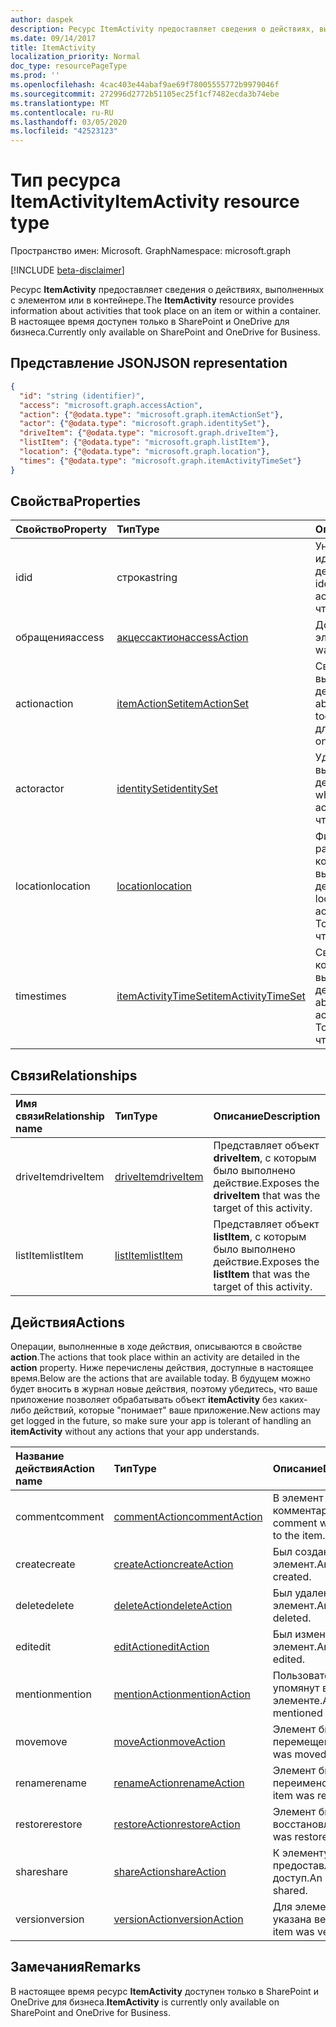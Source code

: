 ```yaml
---
author: daspek
description: Ресурс ItemActivity предоставляет сведения о действиях, выполненных с элементом или в контейнере.
ms.date: 09/14/2017
title: ItemActivity
localization_priority: Normal
doc_type: resourcePageType
ms.prod: ''
ms.openlocfilehash: 4cac403e44abaf9ae69f78005555772b9979046f
ms.sourcegitcommit: 272996d2772b51105ec25f1cf7482ecda3b74ebe
ms.translationtype: MT
ms.contentlocale: ru-RU
ms.lasthandoff: 03/05/2020
ms.locfileid: "42523123"
---
```

# <a name="itemactivity-resource-type"></a><span data-ttu-id="7f181-103">Тип ресурса ItemActivity</span><span class="sxs-lookup"><span data-stu-id="7f181-103">ItemActivity resource type</span></span>

<span data-ttu-id="7f181-104">Пространство имен: Microsoft. Graph</span><span class="sxs-lookup"><span data-stu-id="7f181-104">Namespace: microsoft.graph</span></span>

[!INCLUDE [beta-disclaimer](../../includes/beta-disclaimer.md)]

<span data-ttu-id="7f181-105">Ресурс **ItemActivity** предоставляет сведения о действиях, выполненных с элементом или в контейнере.</span><span class="sxs-lookup"><span data-stu-id="7f181-105">The **ItemActivity** resource provides information about activities that took place on an item or within a container.</span></span>
<span data-ttu-id="7f181-106">В настоящее время доступен только в SharePoint и OneDrive для бизнеса.</span><span class="sxs-lookup"><span data-stu-id="7f181-106">Currently only available on SharePoint and OneDrive for Business.</span></span>

## <a name="json-representation"></a><span data-ttu-id="7f181-107">Представление JSON</span><span class="sxs-lookup"><span data-stu-id="7f181-107">JSON representation</span></span>

<!-- {
  "blockType": "resource",
  "optionalProperties": [ ],
  "keyProperty": "id",
  "@type": "microsoft.graph.itemActivity",
  "@type.aka": "oneDrive.activityEntity"
}-->

```json
{
  "id": "string (identifier)",
  "access": "microsoft.graph.accessAction",
  "action": {"@odata.type": "microsoft.graph.itemActionSet"},
  "actor": {"@odata.type": "microsoft.graph.identitySet"},
  "driveItem": {"@odata.type": "microsoft.graph.driveItem"},
  "listItem": {"@odata.type": "microsoft.graph.listItem"},
  "location": {"@odata.type": "microsoft.graph.location"},
  "times": {"@odata.type": "microsoft.graph.itemActivityTimeSet"}
}
```

## <a name="properties"></a><span data-ttu-id="7f181-108">Свойства</span><span class="sxs-lookup"><span data-stu-id="7f181-108">Properties</span></span>

| <span data-ttu-id="7f181-109">Свойство</span><span class="sxs-lookup"><span data-stu-id="7f181-109">Property</span></span> | <span data-ttu-id="7f181-110">Тип</span><span class="sxs-lookup"><span data-stu-id="7f181-110">Type</span></span>                    | <span data-ttu-id="7f181-111">Описание</span><span class="sxs-lookup"><span data-stu-id="7f181-111">Description</span></span>
|:---------|:------------------------|:----------------------------------------
| <span data-ttu-id="7f181-112">id</span><span class="sxs-lookup"><span data-stu-id="7f181-112">id</span></span>       | <span data-ttu-id="7f181-113">строка</span><span class="sxs-lookup"><span data-stu-id="7f181-113">string</span></span>                  | <span data-ttu-id="7f181-114">Уникальный идентификатор действия.</span><span class="sxs-lookup"><span data-stu-id="7f181-114">The unique identifier of the activity.</span></span> <span data-ttu-id="7f181-115">Только для чтения.</span><span class="sxs-lookup"><span data-stu-id="7f181-115">Read-only.</span></span>
| <span data-ttu-id="7f181-116">обращения</span><span class="sxs-lookup"><span data-stu-id="7f181-116">access</span></span>   | <span data-ttu-id="7f181-117">[акцессактион][]</span><span class="sxs-lookup"><span data-stu-id="7f181-117">[accessAction][]</span></span>        | <span data-ttu-id="7f181-118">Доступ к элементу.</span><span class="sxs-lookup"><span data-stu-id="7f181-118">An item was accessed.</span></span>
| <span data-ttu-id="7f181-119">action</span><span class="sxs-lookup"><span data-stu-id="7f181-119">action</span></span>   | <span data-ttu-id="7f181-120">[itemActionSet][]</span><span class="sxs-lookup"><span data-stu-id="7f181-120">[itemActionSet][]</span></span>       | <span data-ttu-id="7f181-121">Сведения о выполненном действии.</span><span class="sxs-lookup"><span data-stu-id="7f181-121">Details about the action that took place.</span></span> <span data-ttu-id="7f181-122">Только для чтения.</span><span class="sxs-lookup"><span data-stu-id="7f181-122">Read-only.</span></span>
| <span data-ttu-id="7f181-123">actor</span><span class="sxs-lookup"><span data-stu-id="7f181-123">actor</span></span>    | <span data-ttu-id="7f181-124">[identitySet][]</span><span class="sxs-lookup"><span data-stu-id="7f181-124">[identitySet][]</span></span>         | <span data-ttu-id="7f181-125">Удостоверение, выполнившее действие.</span><span class="sxs-lookup"><span data-stu-id="7f181-125">Identity of who performed the action.</span></span> <span data-ttu-id="7f181-126">Только для чтения.</span><span class="sxs-lookup"><span data-stu-id="7f181-126">Read-only.</span></span>
| <span data-ttu-id="7f181-127">location</span><span class="sxs-lookup"><span data-stu-id="7f181-127">location</span></span> | <span data-ttu-id="7f181-128">[location][]</span><span class="sxs-lookup"><span data-stu-id="7f181-128">[location][]</span></span>            | <span data-ttu-id="7f181-129">Физическое расположение, в котором было выполнено действие.</span><span class="sxs-lookup"><span data-stu-id="7f181-129">Physical location where the action was performed.</span></span> <span data-ttu-id="7f181-130">Только для чтения.</span><span class="sxs-lookup"><span data-stu-id="7f181-130">Read-only.</span></span>
| <span data-ttu-id="7f181-131">times</span><span class="sxs-lookup"><span data-stu-id="7f181-131">times</span></span>    | <span data-ttu-id="7f181-132">[itemActivityTimeSet][]</span><span class="sxs-lookup"><span data-stu-id="7f181-132">[itemActivityTimeSet][]</span></span> | <span data-ttu-id="7f181-133">Сведения о том, когда было выполнено действие.</span><span class="sxs-lookup"><span data-stu-id="7f181-133">Details about when the activity took place.</span></span> <span data-ttu-id="7f181-134">Только для чтения.</span><span class="sxs-lookup"><span data-stu-id="7f181-134">Read-only.</span></span>

[identitySet]: identityset.md
[itemActionSet]: itemactionset.md
[itemActivityTimeSet]: itemactivitytimeset.md

## <a name="relationships"></a><span data-ttu-id="7f181-138">Связи</span><span class="sxs-lookup"><span data-stu-id="7f181-138">Relationships</span></span>

| <span data-ttu-id="7f181-139">Имя связи</span><span class="sxs-lookup"><span data-stu-id="7f181-139">Relationship name</span></span> | <span data-ttu-id="7f181-140">Тип</span><span class="sxs-lookup"><span data-stu-id="7f181-140">Type</span></span>          | <span data-ttu-id="7f181-141">Описание</span><span class="sxs-lookup"><span data-stu-id="7f181-141">Description</span></span>
|:------------------|:--------------|:-----------------------------------------
| <span data-ttu-id="7f181-142">driveItem</span><span class="sxs-lookup"><span data-stu-id="7f181-142">driveItem</span></span>         | <span data-ttu-id="7f181-143">[driveItem][]</span><span class="sxs-lookup"><span data-stu-id="7f181-143">[driveItem][]</span></span> | <span data-ttu-id="7f181-144">Представляет объект **driveItem**, с которым было выполнено действие.</span><span class="sxs-lookup"><span data-stu-id="7f181-144">Exposes the **driveItem** that was the target of this activity.</span></span>
| <span data-ttu-id="7f181-145">listItem</span><span class="sxs-lookup"><span data-stu-id="7f181-145">listItem</span></span>          | <span data-ttu-id="7f181-146">[listItem][]</span><span class="sxs-lookup"><span data-stu-id="7f181-146">[listItem][]</span></span>  | <span data-ttu-id="7f181-147">Представляет объект **listItem**, с которым было выполнено действие.</span><span class="sxs-lookup"><span data-stu-id="7f181-147">Exposes the **listItem** that was the target of this activity.</span></span>

[driveItem]: driveitem.md
[listItem]: listitem.md

## <a name="actions"></a><span data-ttu-id="7f181-150">Действия</span><span class="sxs-lookup"><span data-stu-id="7f181-150">Actions</span></span>

<span data-ttu-id="7f181-151">Операции, выполненные в ходе действия, описываются в свойстве **action**.</span><span class="sxs-lookup"><span data-stu-id="7f181-151">The actions that took place within an activity are detailed in the **action** property.</span></span>
<span data-ttu-id="7f181-152">Ниже перечислены действия, доступные в настоящее время.</span><span class="sxs-lookup"><span data-stu-id="7f181-152">Below are the actions that are available today.</span></span>
<span data-ttu-id="7f181-153">В будущем можно будет вносить в журнал новые действия, поэтому убедитесь, что ваше приложение позволяет обрабатывать объект **itemActivity** без каких-либо действий, которые "понимает" ваше приложение.</span><span class="sxs-lookup"><span data-stu-id="7f181-153">New actions may get logged in the future, so make sure your app is tolerant of handling an **itemActivity** without any actions that your app understands.</span></span>

| <span data-ttu-id="7f181-154">Название действия</span><span class="sxs-lookup"><span data-stu-id="7f181-154">Action name</span></span> | <span data-ttu-id="7f181-155">Тип</span><span class="sxs-lookup"><span data-stu-id="7f181-155">Type</span></span>              | <span data-ttu-id="7f181-156">Описание</span><span class="sxs-lookup"><span data-stu-id="7f181-156">Description</span></span>
|:------------|:------------------|:-------------------------------------------
| <span data-ttu-id="7f181-157">comment</span><span class="sxs-lookup"><span data-stu-id="7f181-157">comment</span></span>     | <span data-ttu-id="7f181-158">[commentAction][]</span><span class="sxs-lookup"><span data-stu-id="7f181-158">[commentAction][]</span></span> | <span data-ttu-id="7f181-159">В элемент добавлен комментарий.</span><span class="sxs-lookup"><span data-stu-id="7f181-159">A comment was added to the item.</span></span>
| <span data-ttu-id="7f181-160">create</span><span class="sxs-lookup"><span data-stu-id="7f181-160">create</span></span>      | <span data-ttu-id="7f181-161">[createAction][]</span><span class="sxs-lookup"><span data-stu-id="7f181-161">[createAction][]</span></span>  | <span data-ttu-id="7f181-162">Был создан элемент.</span><span class="sxs-lookup"><span data-stu-id="7f181-162">An item was created.</span></span>
| <span data-ttu-id="7f181-163">delete</span><span class="sxs-lookup"><span data-stu-id="7f181-163">delete</span></span>      | <span data-ttu-id="7f181-164">[deleteAction][]</span><span class="sxs-lookup"><span data-stu-id="7f181-164">[deleteAction][]</span></span>  | <span data-ttu-id="7f181-165">Был удален элемент.</span><span class="sxs-lookup"><span data-stu-id="7f181-165">An item was deleted.</span></span>
| <span data-ttu-id="7f181-166">edit</span><span class="sxs-lookup"><span data-stu-id="7f181-166">edit</span></span>        | <span data-ttu-id="7f181-167">[editAction][]</span><span class="sxs-lookup"><span data-stu-id="7f181-167">[editAction][]</span></span>    | <span data-ttu-id="7f181-168">Был изменен элемент.</span><span class="sxs-lookup"><span data-stu-id="7f181-168">An item was edited.</span></span>
| <span data-ttu-id="7f181-169">mention</span><span class="sxs-lookup"><span data-stu-id="7f181-169">mention</span></span>     | <span data-ttu-id="7f181-170">[mentionAction][]</span><span class="sxs-lookup"><span data-stu-id="7f181-170">[mentionAction][]</span></span> | <span data-ttu-id="7f181-171">Пользователь был упомянут в элементе.</span><span class="sxs-lookup"><span data-stu-id="7f181-171">A user was mentioned in the item.</span></span>
| <span data-ttu-id="7f181-172">move</span><span class="sxs-lookup"><span data-stu-id="7f181-172">move</span></span>        | <span data-ttu-id="7f181-173">[moveAction][]</span><span class="sxs-lookup"><span data-stu-id="7f181-173">[moveAction][]</span></span>    | <span data-ttu-id="7f181-174">Элемент был перемещен.</span><span class="sxs-lookup"><span data-stu-id="7f181-174">An item was moved.</span></span>
| <span data-ttu-id="7f181-175">rename</span><span class="sxs-lookup"><span data-stu-id="7f181-175">rename</span></span>      | <span data-ttu-id="7f181-176">[renameAction][]</span><span class="sxs-lookup"><span data-stu-id="7f181-176">[renameAction][]</span></span>  | <span data-ttu-id="7f181-177">Элемент был переименован.</span><span class="sxs-lookup"><span data-stu-id="7f181-177">An item was renamed.</span></span>
| <span data-ttu-id="7f181-178">restore</span><span class="sxs-lookup"><span data-stu-id="7f181-178">restore</span></span>     | <span data-ttu-id="7f181-179">[restoreAction][]</span><span class="sxs-lookup"><span data-stu-id="7f181-179">[restoreAction][]</span></span> | <span data-ttu-id="7f181-180">Элемент был восстановлен.</span><span class="sxs-lookup"><span data-stu-id="7f181-180">An item was restored.</span></span>
| <span data-ttu-id="7f181-181">share</span><span class="sxs-lookup"><span data-stu-id="7f181-181">share</span></span>       | <span data-ttu-id="7f181-182">[shareAction][]</span><span class="sxs-lookup"><span data-stu-id="7f181-182">[shareAction][]</span></span>   | <span data-ttu-id="7f181-183">К элементу был предоставлен общий доступ.</span><span class="sxs-lookup"><span data-stu-id="7f181-183">An item was shared.</span></span>
| <span data-ttu-id="7f181-184">version</span><span class="sxs-lookup"><span data-stu-id="7f181-184">version</span></span>     | <span data-ttu-id="7f181-185">[versionAction][]</span><span class="sxs-lookup"><span data-stu-id="7f181-185">[versionAction][]</span></span> | <span data-ttu-id="7f181-186">Для элемента была указана версия.</span><span class="sxs-lookup"><span data-stu-id="7f181-186">An item was versioned.</span></span>

[акцессактион]: accessaction.md
[accessAction]: accessaction.md
[commentAction]: commentaction.md
[createAction]: createaction.md
[deleteAction]: deleteaction.md
[editAction]: editaction.md
[location]: location.md
[mentionAction]: mentionaction.md
[moveAction]: moveaction.md
[renameAction]: renameaction.md
[restoreAction]: restoreaction.md
[shareAction]: shareaction.md
[versionAction]: versionaction.md

## <a name="remarks"></a><span data-ttu-id="7f181-199">Замечания</span><span class="sxs-lookup"><span data-stu-id="7f181-199">Remarks</span></span>

<span data-ttu-id="7f181-200">В настоящее время ресурс **ItemActivity** доступен только в SharePoint и OneDrive для бизнеса.</span><span class="sxs-lookup"><span data-stu-id="7f181-200">**ItemActivity** is currently only available on SharePoint and OneDrive for Business.</span></span>

<!--
{
  "type": "#page.annotation",
  "description": "The ItemActivity object provides information about an activity that took place on an item.",
  "keywords": "activities,activity,action",
  "section": "documentation",
  "tocPath": "Resources/ItemActivity",
  "suppressions": []
}
-->

